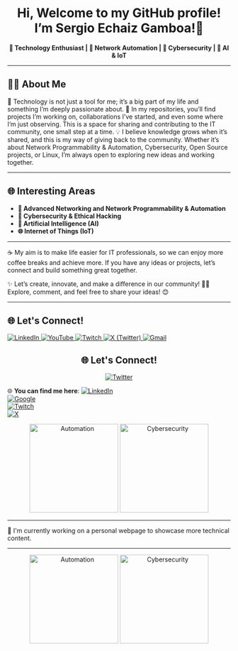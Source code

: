 <h1 align="center">Hi, Welcome to my GitHub profile! I’m Sergio Echaiz Gamboa!👋</h1>
<p align="center">
  <b>🌟 Technology Enthusiast | 🚀 Network Automation | 🔐 Cybersecurity | 🤖 AI & IoT</b>
</p>

---

## 🧑‍💻 About Me
🌟 Technology is not just a tool for me; it’s a big part of my life and something I’m deeply passionate about.
🚀 In my repositories, you’ll find projects I’m working on, collaborations I’ve started, and even some where I’m just observing. This is a space for sharing and contributing to the IT community, one small step at a time.
💡 I believe knowledge grows when it’s shared, and this is my way of giving back to the community. Whether it’s about Network Programmability & Automation, Cybersecurity, Open Source projects, or Linux, I’m always open to exploring new ideas and working together.

---

## 🌐 **Interesting Areas**
- **🚀 Advanced Networking and Network Programmability & Automation**  
- **🔐 Cybersecurity & Ethical Hacking**
- **🤖 Artificial Intelligence (AI)**  
- **🌐 Internet of Things (IoT)**

---

☕ My aim is to make life easier for IT professionals, so we can enjoy more coffee breaks and achieve more. If you have any ideas or projects, let’s connect and build something great together. 

✨ Let’s create, innovate, and make a difference in our community! 👨‍💻 Explore, comment, and feel free to share your ideas! 😊

---

<div align="left">
  <h2>🌐 Let's Connect!</h2>
  <p>
    <a href="https://www.linkedin.com/in/sergioechaiz">
      <img src="https://img.shields.io/badge/LinkedIn-Connect-blue?style=for-the-badge&logo=linkedin" alt="LinkedIn">
    </a>
    <a href="https://www.youtube.com/@sergioechaiz">
      <img src="https://img.shields.io/badge/YouTube-Subscribe-red?style=for-the-badge&logo=youtube" alt="YouTube">
    </a>
    <a href="https://www.twitch.tv/sergio_echaiz">
      <img src="https://img.shields.io/badge/Twitch-Watch-purple?style=for-the-badge&logo=twitch" alt="Twitch">
    </a>
    <a href="https://www.twitter.com/sergio_echaiz">
      <img src="https://img.shields.io/badge/X-Follow-black?style=for-the-badge&logo=twitter" alt="X (Twitter)">
    </a>
    <a href="mailto:sergio.echaiz@gmail.com">
      <img src="https://img.shields.io/badge/Gmail-Email-red?style=for-the-badge&logo=gmail" alt="Gmail">
    </a>
  </p>
</div>



<div align="center">
  <h2>🌐 Let's Connect!</h2>
  <p>
    <a href="https://www.twitter.com/sergio_echaiz">
      <img src="https://img.shields.io/badge/X-Follow-black?style=for-the-badge&logo=twitter" alt="Twitter">
    </a>
  </p>
</div>

🌐 **You can find me here**:
[![LinkedIn](https://img.shields.io/badge/LinkedIn-Connect-blue?style=flat&logo=linkedin)](https://www.linkedin.com/in/sergioechaiz)  
[![Google](https://img.shields.io/badge/YouTube-Subscribe-red?style=flat&logo=youtube)](https://www.youtube.com/@sergioechaiz)  
[![Twitch](https://img.shields.io/badge/Twitch-Watch-purple?style=flat&logo=twitch)](https://www.twitch.tv/sergio_echaiz)  
[![X](https://img.shields.io/badge/X-Follow-black?style=flat&logo=twitter)](https://www.twitter.com/sergio_echaiz)  

<div align="center">
  <img src="https://media.giphy.com/media/3o7abKhOpu0NwenH3O/giphy.gif" alt="Automation" width="200"/>
  <img src="https://media.giphy.com/media/3oriO0OEd9QIDdllqo/giphy.gif" alt="Cybersecurity" width="200"/>
</div>


---

🌱 I'm currently working on a personal webpage to showcase more technical content.  

---

<div align="center">
  <img src="https://media.giphy.com/media/3o7abKhOpu0NwenH3O/giphy.gif" alt="Automation" width="200"/>
  <img src="https://media.giphy.com/media/3oriO0OEd9QIDdllqo/giphy.gif" alt="Cybersecurity" width="200"/>
</div>

